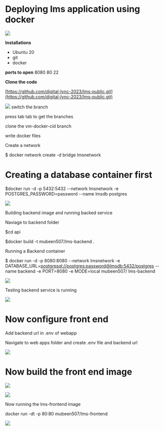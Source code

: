 # **Deploying lms application using docker**


 ![](RackMultipart20230515-1-js5oue_html_e42fb2b3dd65e9fa.jpg)

**Installations**

- Ubuntu 20
- git
- docker

**ports to open**
 8080 80 22

**Clone the code**

[https://github.com/digital-lync-2023/lms-public.git](https://github.com/digital-lync-2023/lms-public.git)

![](RackMultipart20230515-1-js5oue_html_4c0e14c53e37bcc3.png)
switch the branch

 press tab tab to get the branches

 clone the vm-docker-cid branch

write docker files

Create a network

 $ docker network create -d bridge lmsnetwork

# **Creating a database container first**

 $docker run -d -p 5432:5432 --network lmsnetwork -e POSTGRES\_PASSWORD=password --name lmsdb postgres


 ![](RackMultipart20230515-1-js5oue_html_170733c1b6b6f083.png)

Building backend image and running backed service

Naviage to backend folder

 $cd api

 $docker build -t mubeen507/lms-backend .

Running a Backend container

$ docker run -d -p 8080:8080 --network lmsnetwork -e DATABASE\_URL=[postgresql://postgres:password@lmsdb:5432/postgres](postgresql://postgres:password@lmsdb:5432/postgres) --name backend -e PORT=8080 -e MODE=local mubeen507/ lms-backend

![](RackMultipart20230515-1-js5oue_html_c86b5fba74ab4ed6.png)

Testing backend service is running


 ![](RackMultipart20230515-1-js5oue_html_8695adeb17d93fa2.png)

# Now configure front end

Add backend url in .env of webapp

 Navigate to web apps folder and create .env file and backend url


 ![](RackMultipart20230515-1-js5oue_html_33c630a3640bdc0.png)

# Now build the front end image


![](RackMultipart20230515-1-js5oue_html_3bae0376bc6484ed.png)

![](RackMultipart20230515-1-js5oue_html_86982ec4f324021d.png)

Now running the lms-frontend image

 docker run -dt -p 80:80 mubeen507/lms-frontend

![](RackMultipart20230515-1-js5oue_html_e749fdfb562f0d86.png)
